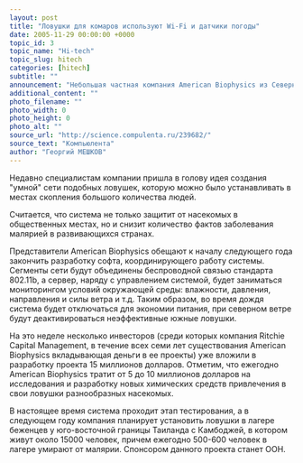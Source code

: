 ```yaml
---
layout: post
title: "Ловушки для комаров используют Wi-Fi и датчики погоды"
date: 2005-11-29 00:00:00 +0000
topic_id: 3
topic_name: "Hi-tech"
topic_slug: hitech
categories: [hitech]
subtitle: ""
announcement: "Небольшая частная компания American Biophysics из Северного Кингстона (США) известна, главным образом, своим устройством Mosquito Magnet - эффективным средством от назойливых насекомых. Средство представляет из себя коробочку, источающую привлекательный для комаров запах. Как только кровосос приближается к ловушке, срабатывает вакуумный механизм и засасывает насекомое. Устройство может работать круглосуточно и питается от небольшого баллона с пропаном или комбинированного источника питания. Радиус действия такой ловушки составляет около 10 метров."
additional_content: ""
photo_filename: ""
photo_width: 0
photo_height: 0
photo_alt: ""
source_url: "http://science.compulenta.ru/239682/"
source_text: "Компьюлента"
author: "Георгий МЕШКОВ"
---
```

Недавно специалистам компании пришла в голову идея создания "умной" сети подобных ловушек, которую можно было устанавливать в местах скопления большого количества людей.

Считается, что система не только защитит от насекомых в общественных местах, но и снизит количество фактов заболевания малярией в развивающихся странах.

Представители American Biophysics обещают к началу следующего года закончить разработку софта, координирующего работу системы. Сегменты сети будут объединены беспроводной связью стандарта 802.11b, а сервер, наряду с управлением системой, будет заниматься мониторингом условий окружающей среды: влажности, давления, направления и силы ветра и т.д. Таким образом, во время дождя система будет отключаться для экономии питания, при северном ветре будут деактивироваться неэффективные южные ловушки.

На это неделе несколько инвесторов (среди которых компания Ritchie Capital Management, в течение всех семи лет существования American Biophysics вкладывающая деньги в ее проекты) уже вложили в разработку проекта 15 миллионов долларов. Отметим, что ежегодно American Biophysics тратит от 5 до 10 миллионов долларов на исследования и разработку новых химических средств привлечения в свои ловушки разнообразных насекомых.

В настоящее время система проходит этап тестирования, а в следующем году компания планирует установить ловушки в лагере беженцев у юго-восточной границы Таиланда с Камбоджей, в котором живут около 15000 человек, причем ежегодно 500-600 человек в лагере умирают от малярии. Спонсором данного проекта станет ООН.
